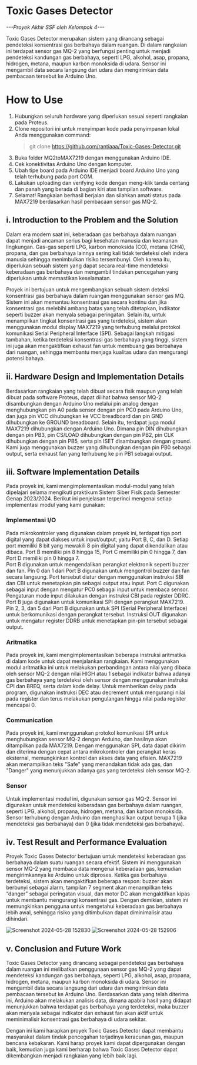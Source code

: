 # Toxic Gases Detector
*---Proyek Akhir SSF oleh Kelompok 4---*

  Toxic Gases Detector merupakan sistem yang dirancang sebagai pendeteksi konsentrasi gas berbahaya dalam ruangan. Di dalam rangkaian ini terdapat sensor gas MQ-2 yang berfungsi penting untuk menjadi pendeteksi kandungan gas berbahaya, seperti LPG, alkohol, asap, propana, hidrogen, metana, maupun karbon monoksida di udara. Sensor ini mengambil data secara langsung dari udara dan mengirimkan data pembacaan tersebut ke Arduino Uno.

# How to Use
  1. Hubungkan seluruh hardware yang diperlukan sesuai seperti rangkaian pada Proteus.
  2. Clone repositori ini untuk menyimpan kode pada penyimpanan lokal Anda menggunakan command:
     > git clone https://github.com/rantiaaa/Toxic-Gases-Detector.git
  4. Buka folder MQ2toMAX7219 dengan menggunakan Arduino IDE.
  5. Cek konektivitas Arduino Uno dengan komputer.
  6. Ubah tipe board pada Arduino IDE menjadi board Arduino Uno yang telah terhubung pada port COM.
  7. Lakukan uploading dan verifying kode dengan meng-klik tanda centang dan panah yang berada di bagian kiri atas tampilan software.
  8. Selamat! Rangkaian berhasil berjalan dan silahkan amati status pada MAX7219 berdasarkan hasil pembacaan sensor gas MQ-2.

## i. Introduction to the Problem and the Solution
  Dalam era modern saat ini, keberadaan gas berbahaya dalam ruangan dapat menjadi ancaman serius bagi kesehatan manusia dan keamanan lingkungan. Gas-gas seperti LPG, karbon monoksida (CO), metana (CH4), propana, dan gas berbahaya lainnya sering kali tidak terdeteksi oleh indera manusia sehingga menimbulkan risiko tersembunyi. Oleh karena itu, diperlukan sebuah sistem yang dapat secara real-time mendeteksi keberadaan gas berbahaya dan mengambil tindakan pencegahan yang diperlukan untuk memastikan keselamatan.
  
  Proyek ini bertujuan untuk mengembangkan sebuah sistem deteksi konsentrasi gas berbahaya dalam ruangan menggunakan sensor gas MQ. Sistem ini akan memantau konsentrasi gas secara kontinu dan jika konsentrasi gas melebihi ambang batas yang telah ditetapkan, indikator seperti buzzer akan menyala sebagai peringatan. Selain itu, untuk menampilkan tingkat konsentrasi gas yang terdeteksi, sistem akan menggunakan modul display MAX7219 yang terhubung melalui protokol komunikasi Serial Peripheral Interface (SPI). Sebagai langkah mitigasi tambahan, ketika terdeteksi konsentrasi gas berbahaya yang tinggi, sistem ini juga akan mengaktifkan exhaust fan untuk membuang gas berbahaya dari ruangan, sehingga membantu menjaga kualitas udara dan mengurangi potensi bahaya.

## ii. Hardware Design and Implementation Details
  Berdasarkan rangkaian yang telah dibuat secara fisik maupun yang telah dibuat pada software Proteus, dapat dilihat bahwa sensor MQ-2 disambungkan dengan Arduino Uno melalui pin analog dengan menghubungkan pin A0 pada sensor dengan pin PC0 pada Arduino Uno, dan juga pin VCC dihubungkan ke VCC breadboard dan pin GND dihubungkan ke GROUND breadboard. Selain itu, terdapat juga modul MAX7219 dihubungkan dengan Arduino Uno. Dimana pin DIN dihubungkan dengan pin PB3, pin CS/LOAD dihubungkan dengan pin PB2, pin CLK dihubungkan dengan pin PB5, serta pin ISET disambungkan dengan ground. Kami juga menggunakan buzzer yang dihubungkan dengan pin PB0 sebagai output, serta exhaust fan yang terhubung ke pin PB1 sebagai output.

## iii. Software Implementation Details
  Pada proyek ini, kami mengimplementasikan modul-modul yang telah dipelajari selama mengikuti praktikum Sistem Siber Fisik pada Semester Genap 2023/2024. Berikut ini penjelasan terperinci mengenai setiap implementasi modul yang kami gunakan:
  ### Implementasi I/O
  Pada mikrokontroler yang digunakan dalam proyek ini, terdapat tiga port digital yang dapat diakses untuk input/output, yaitu Port B, C, dan D. Setiap port memiliki 8 bit yang mewakili 8 pin digital yang dapat dikendalikan atau dibaca. Port B memiliki pin 8 hingga 15, Port C memiliki pin 0 hingga 7, dan Port D memiliki pin 0 hingga 7.	
  Port B digunakan untuk mengendalikan perangkat elektronik seperti buzzer dan fan. Pin 0 dan 1 dari Port B digunakan untuk mengontrol buzzer dan fan secara langsung. Port tersebut diatur dengan menggunakan instruksi SBI dan CBI untuk menetapkan pin sebagai output atau input. Port C digunakan sebagai input dengan mengatur PC0 sebagai input untuk membaca sensor. Pengaturan mode input dilakukan dengan instruksi CBI pada register DDRC. Port B juga digunakan untuk komunikasi SPI dengan perangkat MAX7219. Pin 2, 3, dan 5 dari Port B digunakan untuk SPI (Serial Peripheral Interface) untuk berkomunikasi dengan perangkat tersebut. Instruksi OUT digunakan untuk mengatur register DDRB untuk menetapkan pin-pin tersebut sebagai output.
  ### Aritmatika
  Pada proyek ini, kami mengimplementasikan beberapa instruksi aritmatika di dalam kode untuk dapat menjalankan rangkaian. Kami menggunakan modul aritmatika ini untuk melakukan perbandingan antara nilai yang dibaca oleh sensor MQ-2 dengan nilai HIGH atau 1 sebagai indikator bahwa adanya gas berbahaya yang terdeteksi oleh sensor dengan menggunakan instruksi CPI dan BREQ, serta dalam kode delay. Untuk memberikan delay pada program, digunakan instruksi DEC atau decrement untuk mengurangi nilai pada register dan terus melakukan pengulangan hingga nilai pada register mencapai 0.
  ### Communication
  Pada proyek ini, kami menggunakan protokol komunikasi SPI untuk menghubungkan sensor MQ-2 dengan Arduino, dan hasilnya akan ditampilkan pada MAX7219. Dengan menggunakan SPI, data dapat dikirim dan diterima dengan cepat antara mikrokontroler dan perangkat keras eksternal, memungkinkan kontrol dan akses data yang efisien. MAX7219 akan menampilkan teks "Safe" yang menandakan tidak ada gas, dan "Danger" yang menunjukkan adanya gas yang terdeteksi oleh sensor MQ-2.
  ### Sensor
  Untuk implementasi modul ini, digunakan sensor gas MQ-2. Sensor ini digunakan untuk mendeteksi keberadaan gas berbahaya dalam ruangan, seperti LPG, alkohol, propana, hidrogen, metana, dan karbon monoksida. Sensor terhubung dengan Arduino dan menghasilkan output berupa 1 (jika mendeteksi gas berbahaya) dan 0 (jika tidak mendeteksi gas berbahaya).

## iv. Test Result and Performance Evaluation
  Proyek Toxic Gases Detector bertujuan untuk mendeteksi keberadaan gas berbahaya dalam suatu ruangan secara efektif. Sistem ini menggunakan sensor MQ-2 yang membaca data mengenai keberadaan gas, kemudian mengirimkannya ke Arduino untuk diproses. Ketika gas berbahaya terdeteksi, sistem akan mengaktifkan beberapa respon: buzzer akan berbunyi sebagai alarm, tampilan 7 segment akan menampilkan teks “danger” sebagai peringatan visual, dan motor DC akan mengaktifkan kipas untuk membantu mengurangi konsentrasi gas. Dengan demikian, sistem ini memungkinkan pengguna untuk mengetahui keberadaan gas berbahaya lebih awal, sehingga risiko yang ditimbulkan dapat diminimalisir atau dihindari.
  
![Screenshot 2024-05-28 152830](https://github.com/rantiaaa/Toxic-Gases-Detector/assets/87708733/0b6911ef-8abb-486f-9f86-5f0bb4f85b63)
![Screenshot 2024-05-28 152906](https://github.com/rantiaaa/Toxic-Gases-Detector/assets/87708733/5a670068-a25c-42e6-9b09-e87829aa6cab)

## v. Conclusion and Future Work
  Toxic Gases Detector yang dirancang sebagai pendeteksi gas berbahaya dalam ruangan ini melibatkan penggunaan sensor gas MQ-2 yang dapat mendeteksi kandungan gas berbahaya, seperti LPG, alkohol, asap, propana, hidrogen, metana, 
maupun karbon monoksida di udara. Sensor ini mengambil data secara langsung dari udara dan mengirimkan data pembacaan tersebut ke Arduino Uno. Berdasarkan data yang telah diterima ini, Arduino akan melakukan analisis data, dimana apabila hasil yang didapat menunjukkan bahwa terdapat gas berbahaya yang terdeteksi, maka buzzer akan menyala sebagai indikator dan exhaust fan akan aktif untuk meminimalisir konsentrasi gas berbahaya di udara sekitar.
  
  Dengan ini kami harapkan proyek Toxic Gases Detector dapat membantu masyarakat dalam tindak pencegahan terjadinya keracunan gas, maupun bencana kebakaran. Kami harap proyek kami dapat dipergunakan dengan baik, kemudian juga kami berharap bahwa Toxic Gases Detector dapat dikembangkan menjadi rangkaian yang lebih baik lagi.

